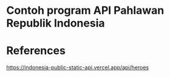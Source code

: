 # Contoh program API Pahlawan Republik Indonesia
# References
https://indonesia-public-static-api.vercel.app/api/heroes
